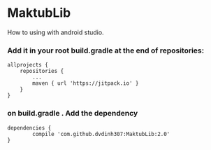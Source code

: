# MaktubLib
How to using with android studio.
### Add it in your root build.gradle at the end of repositories:

	allprojects {
		repositories {
			...
			maven { url 'https://jitpack.io' }
		}
	}
  
  ### on build.gradle .  Add the dependency
  
  	dependencies {
	        compile 'com.github.dvdinh307:MaktubLib:2.0'
	}

  
